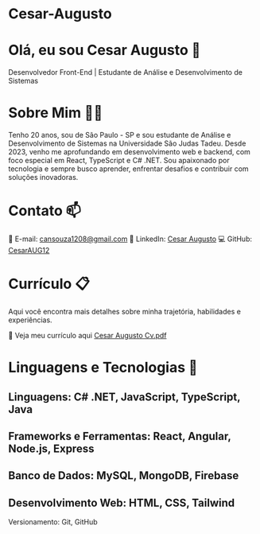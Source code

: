 # Cesar-Augusto
# Olá, eu sou Cesar Augusto 👋
Desenvolvedor Front-End | Estudante de Análise e Desenvolvimento de Sistemas

# Sobre Mim 🧑‍💻
Tenho 20 anos, sou de São Paulo - SP e sou estudante de Análise e Desenvolvimento de Sistemas na Universidade São Judas Tadeu. Desde 2023, venho me aprofundando em desenvolvimento web e backend, com foco especial em React, TypeScript e C# .NET. Sou apaixonado por tecnologia e sempre busco aprender, enfrentar desafios e contribuir com soluções inovadoras.

# Contato 📫
📧 E-mail: cansouza1208@gmail.com
🔗 LinkedIn: [Cesar Augusto](https://www.linkedin.com/in/cesar-augusto-a56093233/)
💻 GitHub: [CesarAUG12](https://github.com/CesarAUG12/)

# Currículo 📋
Aqui você encontra mais detalhes sobre minha trajetória, habilidades e experiências.

📎 Veja meu currículo aqui [Cesar Augusto Cv.pdf](https://github.com/user-attachments/files/19593187/Cesar.Augusto.Cv.pdf)

# Linguagens e Tecnologias 🤖
Linguagens: C# .NET, JavaScript, TypeScript, Java
-
Frameworks e Ferramentas: React, Angular, Node.js, Express
-
Banco de Dados: MySQL, MongoDB, Firebase
-
Desenvolvimento Web: HTML, CSS, Tailwind
-
Versionamento: Git, GitHub
